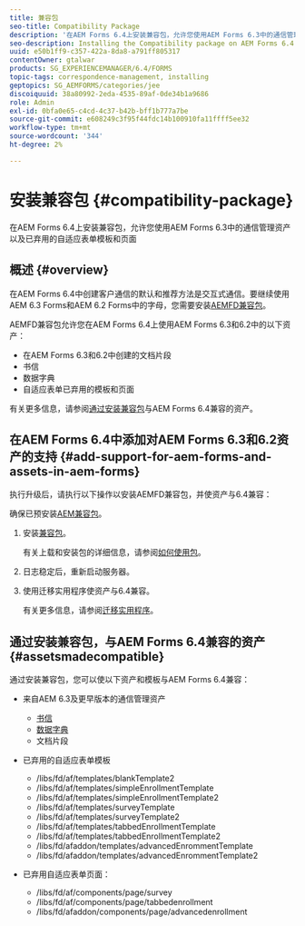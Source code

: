 ```yaml
---
title: 兼容包
seo-title: Compatibility Package
description: '在AEM Forms 6.4上安装兼容包，允许您使用AEM Forms 6.3中的通信管理资产以及已弃用的自适应表单模板和页面 '
seo-description: Installing the Compatibility package on AEM Forms 6.4 allows you to use the Correspondence Management assets from AEM Forms 6.3 and deprecated adaptive forms templates and pages
uuid: e50b1ff9-c357-422a-8da8-a791ff805317
contentOwner: gtalwar
products: SG_EXPERIENCEMANAGER/6.4/FORMS
topic-tags: correspondence-management, installing
geptopics: SG_AEMFORMS/categories/jee
discoiquuid: 38a80992-2eda-4535-89af-0de34b1a9686
role: Admin
exl-id: 0bfa0e65-c4cd-4c37-b42b-bff1b777a7be
source-git-commit: e608249c3f95f44fdc14b100910fa11ffff5ee32
workflow-type: tm+mt
source-wordcount: '344'
ht-degree: 2%

---
```


# 安装兼容包 {#compatibility-package}

在AEM Forms 6.4上安装兼容包，允许您使用AEM Forms 6.3中的通信管理资产以及已弃用的自适应表单模板和页面

## 概述 {#overview}

在AEM Forms 6.4中创建客户通信的默认和推荐方法是交互式通信。要继续使用AEM 6.3 Forms和AEM 6.2 Forms中的字母，您需要安装[AEMFD兼容包](https://experienceleague.adobe.com/docs/experience-manager-release-information/aem-release-updates/forms-updates/aem-forms-releases.html)。

AEMFD兼容包允许您在AEM Forms 6.4上使用AEM Forms 6.3和6.2中的以下资产：

* 在AEM Forms 6.3和6.2中创建的文档片段
* 书信
* 数据字典
* 自适应表单已弃用的模板和页面

有关更多信息，请参阅[通过安装兼容包](/help/forms/using/compatibility-package.md#assetsmadecompatible)与AEM Forms 6.4兼容的资产。

## 在AEM Forms 6.4中添加对AEM Forms 6.3和6.2资产的支持 {#add-support-for-aem-forms-and-assets-in-aem-forms}

执行升级后，请执行以下操作以安装AEMFD兼容包，并使资产与6.4兼容：

确保已预安装[AEM兼容包](/help/sites-deploying/backward-compatibility.md)。

1. 安装[兼容包](https://experienceleague.adobe.com/docs/experience-manager-release-information/aem-release-updates/forms-updates/aem-forms-releases.html)。

   有关上载和安装包的详细信息，请参阅[如何使用包](/help/sites-administering/package-manager.md)。

1. 日志稳定后，重新启动服务器。
1. 使用迁移实用程序使资产与6.4兼容。

   有关更多信息，请参阅[迁移实用程序](/help/forms/using/migration-utility.md)。

## 通过安装兼容包，与AEM Forms 6.4兼容的资产 {#assetsmadecompatible}

通过安装兼容包，您可以使以下资产和模板与AEM Forms 6.4兼容：

* 来自AEM 6.3及更早版本的通信管理资产

   * [书信](/help/forms/using/create-letter.md)
   * [数据字典](/help/forms/using/data-dictionary.md)
   * 文档片段

* 已弃用的自适应表单模板

   * /libs/fd/af/templates/blankTemplate2
   * /libs/fd/af/templates/simpleEnrollmentTemplate
   * /libs/fd/af/templates/simpleEnrollmentTemplate2
   * /libs/fd/af/templates/surveyTemplate
   * /libs/fd/af/templates/surveyTemplate2
   * /libs/fd/af/templates/tabbedEnrollmentTemplate
   * /libs/fd/af/templates/tabbedEnrollmentTemplate2
   * /libs/fd/afaddon/templates/advancedEnrommentTemplate
   * /libs/fd/afaddon/templates/advancedEnrommentTemplate2

* 已弃用自适应表单页面：

   * /libs/fd/af/components/page/survey
   * /libs/fd/af/components/page/tabbedenrollment
   * /libs/fd/afaddon/components/page/advancedenrollment
